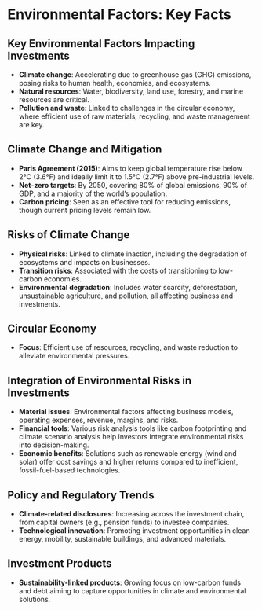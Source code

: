 # Environmental Factors: Key Facts

## Key Environmental Factors Impacting Investments
- **Climate change**: Accelerating due to greenhouse gas (GHG) emissions, posing risks to human health, economies, and ecosystems.
- **Natural resources**: Water, biodiversity, land use, forestry, and marine resources are critical.
- **Pollution and waste**: Linked to challenges in the circular economy, where efficient use of raw materials, recycling, and waste management are key.

## Climate Change and Mitigation
- **Paris Agreement (2015)**: Aims to keep global temperature rise below 2°C (3.6°F) and ideally limit it to 1.5°C (2.7°F) above pre-industrial levels.
- **Net-zero targets**: By 2050, covering 80% of global emissions, 90% of GDP, and a majority of the world’s population.
- **Carbon pricing**: Seen as an effective tool for reducing emissions, though current pricing levels remain low.

## Risks of Climate Change
- **Physical risks**: Linked to climate inaction, including the degradation of ecosystems and impacts on businesses.
- **Transition risks**: Associated with the costs of transitioning to low-carbon economies.
- **Environmental degradation**: Includes water scarcity, deforestation, unsustainable agriculture, and pollution, all affecting business and investments.

## Circular Economy
- **Focus**: Efficient use of resources, recycling, and waste reduction to alleviate environmental pressures.

## Integration of Environmental Risks in Investments
- **Material issues**: Environmental factors affecting business models, operating expenses, revenue, margins, and risks.
- **Financial tools**: Various risk analysis tools like carbon footprinting and climate scenario analysis help investors integrate environmental risks into decision-making.
- **Economic benefits**: Solutions such as renewable energy (wind and solar) offer cost savings and higher returns compared to inefficient, fossil-fuel-based technologies.

## Policy and Regulatory Trends
- **Climate-related disclosures**: Increasing across the investment chain, from capital owners (e.g., pension funds) to investee companies.
- **Technological innovation**: Promoting investment opportunities in clean energy, mobility, sustainable buildings, and advanced materials.

## Investment Products
- **Sustainability-linked products**: Growing focus on low-carbon funds and debt aiming to capture opportunities in climate and environmental solutions.
